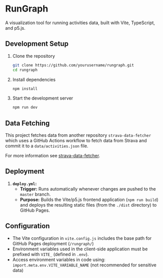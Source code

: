 # RunGraph

A visualization tool for running activities data, built with Vite, TypeScript, and p5.js.

## Development Setup

1. Clone the repository
   ```bash
   git clone https://github.com/yourusername/rungraph.git
   cd rungraph
   ```

2. Install dependencies
   ```bash
   npm install
   ```

4. Start the development server
   ```bash
   npm run dev
   ```

## Data Fetching

This project fetches data from another repository `strava-data-fetcher` which uses a GitHub Actions workflow to fetch data from Strava and commit it to a `data/activities.json` file. 

For more information see [strava-data-fetcher](https://github.com/botpilots/strava-data-fetcher).

## Deployment

1.  **`deploy.yml`:**
    *   **Trigger:** Runs automatically whenever changes are pushed to the `master` branch.
    *   **Purpose:** Builds the Vite/p5.js frontend application (`npm run build`) and deploys the resulting static files (from the `./dist` directory) to GitHub Pages.

## Configuration

- The Vite configuration in `vite.config.js` includes the base path for GitHub Pages deployment (`/rungraph/`)
- Environment variables used in the client-side application must be prefixed with `VITE_` (defined in `.env`).
- Access environment variables in code using: `import.meta.env.VITE_VARIABLE_NAME` (not recommended for sensitive data)